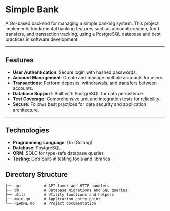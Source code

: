 # Simple Bank

A Go-based backend for managing a simple banking system. This project implements fundamental banking features such as account creation, fund transfers, and transaction tracking, using a PostgreSQL database and best practices in software development.

---

## Features

- **User Authentication**: Secure login with hashed passwords.
- **Account Management**: Create and manage multiple accounts for users.
- **Transactions**: Perform deposits, withdrawals, and transfers between accounts.
- **Database Support**: Built with PostgreSQL for data persistence.
- **Test Coverage**: Comprehensive unit and integration tests for reliability.
- **Secure**: Follows best practices for data security and application architecture.

---

## Technologies

- **Programming Language**: Go (Golang)
- **Database**: PostgreSQL
- **ORM**: SQLC for type-safe database queries
- **Testing**: Go’s built-in testing tools and libraries

## Directory Structure
```
├── api          # API layer and HTTP handlers
├── db           # Database migrations and SQL queries
├── utils        # Utility functions and helpers
├── main.go      # Application entry point
└── README.md    # Project documentation
```